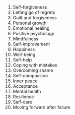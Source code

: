 1. Self-forgiveness
2. Letting go of regrets
3. Guilt and forgiveness
4. Personal growth
5. Emotional healing
6. Positive psychology
7. Mindfulness
8. Self-improvement
9. Happiness
10. Well-being
11. Self-help
12. Coping with mistakes
13. Overcoming shame
14. Self-compassion
15. Inner peace
16. Acceptance
17. Mental health
18. Resilience
19. Self-care
20. Moving forward after failure


